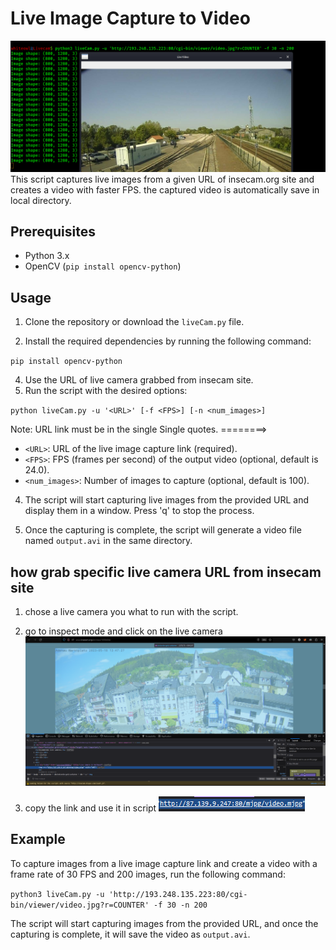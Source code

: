 # Live Image Capture to Video

![image info](Images/final.PNG)
This script captures live images from a given URL of insecam.org site and creates a video with faster FPS. 
the captured video is automatically save in local directory.


## Prerequisites

- Python 3.x
- OpenCV (`pip install opencv-python`)

## Usage

1. Clone the repository or download the `liveCam.py` file.

2. Install the required dependencies by running the following command:

`pip install opencv-python`

4. Use the URL of live camera grabbed from insecam site.
3. Run the script with the desired options:

`python liveCam.py -u '<URL>' [-f <FPS>] [-n <num_images>]`

Note: URL link must be in the single Single quotes.
========>

- `<URL>`: URL of the live image capture link (required).
- `<FPS>`: FPS (frames per second) of the output video (optional, default is 24.0).
- `<num_images>`: Number of images to capture (optional, default is 100).

4. The script will start capturing live images from the provided URL and display them in a window. Press 'q' to stop the process.

5. Once the capturing is complete, the script will generate a video file named `output.avi` in the same directory.

## how grab specific live camera URL from insecam site
1. chose a live camera you what to run with the script.

2. go to inspect mode and click on the live camera
![image info](Images/web.PNG)

3. copy the link and use it in script
![image info](Images/link.PNG)

## Example

To capture images from a live image capture link and create a video with a frame rate of 30 FPS and 200 images, run the following command:

`python3 liveCam.py -u 'http://193.248.135.223:80/cgi-bin/viewer/video.jpg?r=COUNTER' -f 30 -n 200`

The script will start capturing images from the provided URL, and once the capturing is complete, it will save the video as `output.avi`.

